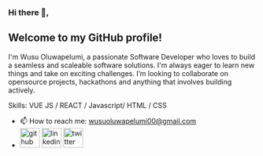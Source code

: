 ### Hi there 👋, 
## Welcome to my GitHub profile!
I'm Wusu Oluwapelumi, a passionate Software Developer who loves to build a seamless and scaleable software solutions. I'm always eager to learn new things and take on exciting challenges. I’m looking to collaborate on opensource projects, hackathons and anything that involves building actively.

Skills: VUE JS / REACT / Javascript/ HTML / CSS
- 📫 How to reach me: wusuoluwapelumi00@gmail.com
- [<img src='https://cdn.jsdelivr.net/npm/simple-icons@3.0.1/icons/github.svg' alt='github' height='40'>](https://github.com/Lummieboy)  [<img src='https://cdn.jsdelivr.net/npm/simple-icons@3.0.1/icons/linkedin.svg' alt='linkedin' height='40'>](https://www.linkedin.com/in/https://www.linkedin.com/in/wusu-oluwapelumi-82107425a/?lipi=urn%3Ali%3Apage%3Ad_flagship3_feed%3BJYaIrGfyTz%2BBs0NT8umDWg%3D%3D/)  [<img src='https://cdn.jsdelivr.net/npm/simple-icons@3.0.1/icons/twitter.svg' alt='twitter' height='40'>](https://twitter.com/lummieboy)  
